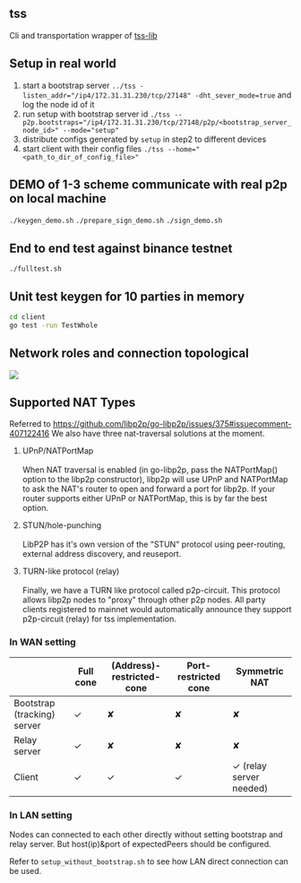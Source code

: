 tss
---

Cli and transportation wrapper of [tss-lib](https://github.com/binance-chain/tss-lib)

## Setup in real world
1. start a bootstrap server `../tss -listen_addr="/ip4/172.31.31.230/tcp/27148" -dht_sever_mode=true` and log the node id of it
2. run setup with bootstrap server id `./tss --p2p.bootstraps="/ip4/172.31.31.230/tcp/27148/p2p/<bootstrap_server_node_id>" --mode="setup"`
3. distribute configs generated by `setup` in step2 to different devices
4. start client with their config files `./tss --home="<path_to_dir_of_config_file>"`

## DEMO of 1-3 scheme communicate with real p2p on local machine
`./keygen_demo.sh`
`./prepare_sign_demo.sh`
`./sign_demo.sh`

## End to end test against binance testnet
`./fulltest.sh`

## Unit test keygen for 10 parties in memory
```sh
cd client
go test -run TestWhole
```

## Network roles and connection topological
![](network/tss.png)

## Supported NAT Types

Referred to https://github.com/libp2p/go-libp2p/issues/375#issuecomment-407122416 We also have three nat-traversal solutions at the moment.

1. UPnP/NATPortMap 
<br><br> When NAT traversal is enabled (in go-libp2p, pass the NATPortMap() option to the libp2p constructor), libp2p will use UPnP and NATPortMap to ask the NAT's router to open and forward a port for libp2p. If your router supports either UPnP or NATPortMap, this is by far the best option.

2. STUN/hole-punching
<br><br> LibP2P has it's own version of the "STUN" protocol using peer-routing, external address discovery, and reuseport.

3. TURN-like protocol (relay)
<br><br> Finally, we have a TURN like protocol called p2p-circuit. This protocol allows libp2p nodes to "proxy" through other p2p nodes. All party clients registered to mainnet would automatically announce they support p2p-circuit (relay) for tss implementation.



### In WAN setting

| | Full cone | (Address)-restricted-cone | Port-restricted cone	| Symmetric NAT |
| ------ | ------ | ------ | ------ | ------ |
|Bootstrap (tracking) server| ✓ | ✘ | ✘ | ✘ |
|Relay server| ✓ | ✘ | ✘ | ✘ |
|Client| ✓ | ✓ | ✓ | ✓ (relay server needed) |

### In LAN setting

Nodes can connected to each other directly without setting bootstrap and relay server. But host(ip)&port of expectedPeers should be configured.

Refer to `setup_without_bootstrap.sh` to see how LAN direct connection can be used.